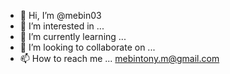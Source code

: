 - 👋 Hi, I’m @mebin03
- 👀 I’m interested in ...
- 🌱 I’m currently learning ...
- 💞️ I’m looking to collaborate on ...
- 📫 How to reach me ... mebintony.m@gmail.com

<!---
mebin03/mebin03 is a ✨ special ✨ repository because its `README.md` (this file) appears on your GitHub profile.
You can click the Preview link to take a look at your changes.
--->
